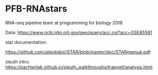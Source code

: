 
# PFB-RNAstars
RNA-seq pipeline team at programming for biology 2018


Data:
https://www.ncbi.nlm.nih.gov/geo/query/acc.cgi?acc=GSE85591

star documentation:

https://github.com/alexdobin/STAR/blob/master/doc/STARmanual.pdf 

sleuth intro:
https://pachterlab.github.io/sleuth_walkthroughs/trapnell/analysis.html
